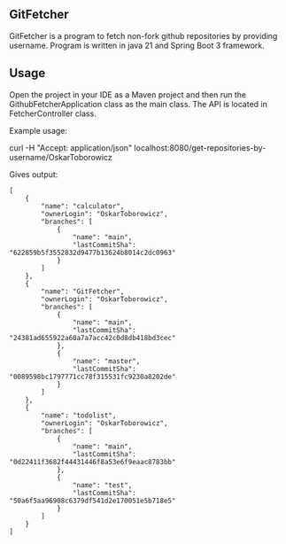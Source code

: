 
## GitFetcher 
GitFetcher is a program to fetch non-fork github repositories by providing username.
Program is written in java 21 and Spring Boot 3 framework.

## Usage

Open the project in your IDE as a Maven project and then run the GithubFetcherApplication class as the main class.
The API is located in FetcherController class.  

Example usage:

curl -H "Accept: application/json" localhost:8080/get-repositories-by-username/OskarToborowicz

Gives output:
```
[
    {
        "name": "calculator",
        "ownerLogin": "OskarToborowicz",
        "branches": [
            {
                "name": "main",
                "lastCommitSha": "622859b5f3552832d9477b13624b8014c2dc0963"
            }
        ]
    },
    {
        "name": "GitFetcher",
        "ownerLogin": "OskarToborowicz",
        "branches": [
            {
                "name": "main",
                "lastCommitSha": "24381ad655922a60a7a7acc42c0d8db418bd3cec"
            },
            {
                "name": "master",
                "lastCommitSha": "0089598bc1797771cc78f315531fc9230a8202de"
            }
        ]
    },
    {
        "name": "todolist",
        "ownerLogin": "OskarToborowicz",
        "branches": [
            {
                "name": "main",
                "lastCommitSha": "0d22411f3682f44431446f8a53e6f9eaac8783bb"
            },
            {
                "name": "test",
                "lastCommitSha": "50a6f5aa96908c6379df541d2e170051e5b718e5"
            }
        ]
    }
]
```
